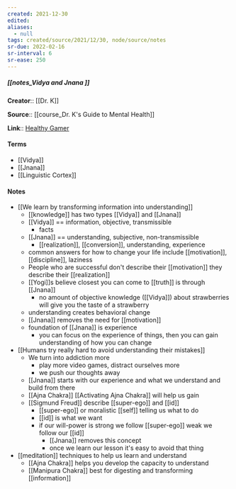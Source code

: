 ```yaml
---
created: 2021-12-30 
edited: 
aliases:
  - null
tags: created/source/2021/12/30, node/source/notes
sr-due: 2022-02-16
sr-interval: 6
sr-ease: 250
---
```


##### [[notes_Vidya and Jnana ]]
**Creator**:: [[Dr. K]]
 
**Source**:: [[course_Dr. K's Guide to Mental Health]]

**Link**:: [Healthy Gamer](https://coaching.healthygamer.gg/guide/lessons/vidya-and-jnana)

#### Terms
- [[Vidya]]
- [[Jnana]]
- [[Linguistic Cortex]]

#### Notes
- [[We learn by transforming information into understanding]]
	- [[knowledge]] has two types [[Vidya]] and [[Jnana]]
	- [[Vidya]] == information, objective, transmissible
		- facts
	- [[Jnana]] == understanding, subjective, non-transmissible
		- [[realization]], [[conversion]], understanding, experience
	- common answers for how to change your life include [[motivation]], [[discipline]], laziness
	- People who are successful don't describe their [[motivation]] they describe their [[realization]]
	- [[Yogi]]s believe closest you can come to [[truth]] is through [[Jnana]]
		- no amount of objective knowledge ([[Vidya]]) about strawberries will give you the taste of a strawberry
	- understanding creates behavioral change
	- [[Jnana]] removes the need for [[motivation]]
	- foundation of [[Jnana]] is experience
		- you can focus on the experience of things, then you can gain understanding of how you can change
- [[Humans try really hard to avoid understanding their mistakes]]
	- We turn into addiction more
		- play more video games, distract ourselves more
		- we push our thoughts away
	- [[Jnana]] starts with our experience and what we understand and build from there
	- [[Ajna Chakra]] [[Activating Ajna Chakra]] will help us gain 
	- [[Sigmund Freud]] describe [[super-ego]] and [[id]]
		- [[super-ego]] or moralistic [[self]] telling us what to do
		- [[id]] is what we want
		- if our will-power is strong we follow [[super-ego]] weak we follow our [[id]]
			- [[Jnana]] removes this concept
			- once we learn our lesson it's easy to avoid that thing
- [[meditation]] techniques to help us learn and understand
	- [[Ajna Chakra]] helps you develop the capacity to understand 
	- [[Manipura Chakra]] best for digesting and transforming [[information]]